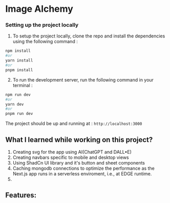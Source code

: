 # Image Alchemy

### Setting up the project locally

1. To setup the project locally, clone the repo and install the dependencies using the following command :

```bash
npm install
#or
yarn install
#or
pnpm install
```

2. To run the development server, run the following command in your terminal :

```bash
npm run dev
#or
yarn dev
#or
pnpm run dev
```

The project should be up and running at : `http://localhost:3000`

## What I learned while working on this project?

1. Creating svg for the app using AI(ChatGPT and DALL&bull;E)
2. Creating navbars specific to mobile and desktop views
3. Using ShadCn UI library and it's button and sheet components
4. Caching mongodb connections to optimize the performance as the Next.js app runs in a serverless enviroment, i.e., at EDGE runtime.
5.

## Features:
